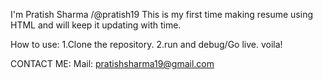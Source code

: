 I'm Pratish Sharma /@pratish19
This is my first time making resume using HTML and will keep it updating with time.

How to use:
1.Clone the repository.
2.run and debug/Go live.
voila!

CONTACT ME:
Mail: pratishsharma19@gmail.com
